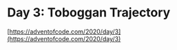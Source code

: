 # Day 3: Toboggan Trajectory

[https://adventofcode.com/2020/day/3](https://adventofcode.com/2020/day/3)
